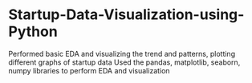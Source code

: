# Startup-Data-Visualization-using-Python
Performed basic EDA and visualizing the trend and patterns, plotting different graphs of startup data
Used the pandas, matplotlib, seaborn, numpy libraries to perform EDA and visualization
